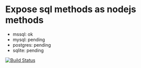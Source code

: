 # Expose sql methods as nodejs methods

- mssql: ok
- mysql: pending
- postgres: pending
- sqlite: pending

[![Build Status](https://travis-ci.com/zetxx/expose-sql-methods.svg?branch=master)](https://travis-ci.com/zetxx/expose-sql-methods)
